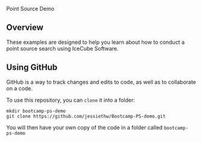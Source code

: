 Point Source Demo

## Overview 
These examples are designed to help you learn about how to conduct a point source search using IceCube Software. 

## Using GitHub
GitHub is a way to track changes and edits to code, as well as to collaborate on a code. 

To use this repository, you can `clone` it into a folder:

```console
mkdir bootcamp-ps-demo
git clone https://github.com/jessiethw/Bootcamp-PS-demo.git
```

You will then have your own copy of the code in a folder called `bootcamp-ps-demo`
